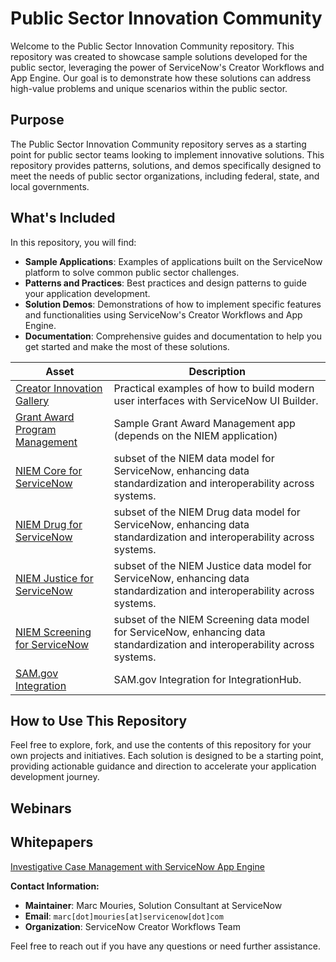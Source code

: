 # Public Sector Innovation Community

Welcome to the Public Sector Innovation Community repository. This repository was created to showcase sample solutions developed for the public sector, leveraging the power of ServiceNow's Creator Workflows and App Engine. Our goal is to demonstrate how these solutions can address high-value problems and unique scenarios within the public sector.

## Purpose

The Public Sector Innovation Community repository serves as a starting point for public sector teams looking to implement innovative solutions. This repository provides patterns, solutions, and demos specifically designed to meet the needs of public sector organizations, including federal, state, and local governments.

## What's Included

In this repository, you will find:

- **Sample Applications**: Examples of applications built on the ServiceNow platform to solve common public sector challenges.
- **Patterns and Practices**: Best practices and design patterns to guide your application development.
- **Solution Demos**: Demonstrations of how to implement specific features and functionalities using ServiceNow's Creator Workflows and App Engine.
- **Documentation**: Comprehensive guides and documentation to help you get started and make the most of these solutions.


| Asset                                                                                          | Description                                                                            | 
| ---------------------------------------------------------------------------------------------- | -------------------------------------------------------------------------------------- | 
| [Creator Innovation Gallery](https://github.com/ServiceNow/Creator-Innovation-Gallery/)        | Practical examples of how to build modern user interfaces with ServiceNow UI Builder.  | 
| [Grant Award Program Management](https://github.com/ServiceNow/Grant-Award-Program-Management) | Sample Grant Award Management app (depends on the NIEM application)                    |
| [NIEM Core for ServiceNow](https://github.com/ServiceNow/NIEM)                                 | subset of the NIEM data model for ServiceNow, enhancing data standardization and interoperability across systems.          | 
| [NIEM Drug for ServiceNow](https://github.com/ServiceNow/NIEM-Drug)                            | subset of the NIEM Drug data model for ServiceNow, enhancing data standardization and interoperability across systems.     | 
| [NIEM Justice for ServiceNow](https://github.com/ServiceNow/NIEM-Justice)                      | subset of the NIEM Justice data model for ServiceNow, enhancing data standardization and interoperability across systems.  | 
| [NIEM Screening for ServiceNow](https://github.com/ServiceNow/NIEM-Screening)                  | subset of the NIEM Screening data model for ServiceNow, enhancing data standardization and interoperability across systems.| 
| [SAM.gov Integration](https://github.com/ServiceNow/SAM.gov-Spoke)                             | SAM.gov Integration for IntegrationHub. |


## How to Use This Repository

Feel free to explore, fork, and use the contents of this repository for your own projects and initiatives. Each solution is designed to be a starting point, providing actionable guidance and direction to accelerate your application development journey. 

## Webinars


## Whitepapers
[Investigative Case Management with ServiceNow App Engine](https://www.servicenow.com/content/dam/servicenow-assets/public/en-us/doc-type/resource-center/solution-brief/servicenow-investigate-case-management.pdf)    

**Contact Information:**

- **Maintainer**: Marc Mouries, Solution Consultant at ServiceNow
- **Email**: `marc[dot]mouries[at]servicenow[dot]com`
- **Organization**: ServiceNow Creator Workflows Team

Feel free to reach out if you have any questions or need further assistance.
